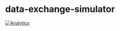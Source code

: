 # data-exchange-simulator

[![Analytics](https://ga-beacon.appspot.com/UA-82773213-1/data-exchange-simulator/readme?pixel)](https://github.com/PredixDev)
